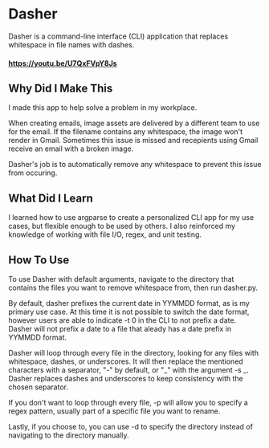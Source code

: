 # Dasher

Dasher is a command-line interface (CLI) application that replaces whitespace in file names with dashes.

#### https://youtu.be/U7QxFVpY8Js

## Why Did I Make This

I made this app to help solve a problem in my workplace.

When creating emails, image assets are delivered by a different team to use for the email. If the filename contains any whitespace, the image won't render in Gmail. Sometimes this issue is missed and recepients using Gmail receive an email with a broken image.

Dasher's job is to automatically remove any whitespace to prevent this issue from occuring.

## What Did I Learn

I learned how to use argparse to create a personalized CLI app for my use cases, but flexible enough to be used by others. I also reinforced my knowledge of working with file I/O, regex, and unit testing.

## How To Use

To use Dasher with default arguments, navigate to the directory that contains the files you want to remove whitespace from, then run dasher.py.

By default, dasher prefixes the current date in YYMMDD format, as is my primary use case. At this time it is not possible to switch the date format, however users are able to indicate -t 0 in the CLI to not prefix a date. Dasher will not prefix a date to a file that aleady has a date prefix in YYMMDD format.

Dasher will loop through every file in the directory, looking for any files with whitespace, dashes, or underscores. It will then replace the mentioned characters with a separator, "-" by default, or "_" with the argument -s _. Dasher replaces dashes and underscores to keep consistency with the chosen separator.

If you don't want to loop through every file, -p will allow you to specify a regex pattern, usually part of a specific file you want to rename.

Lastly, if you choose to, you can use -d to specify the directory instead of navigating to the directory manually.
